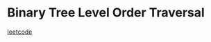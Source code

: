 Binary Tree Level Order Traversal
=================================
[leetcode](https://leetcode.com/problems/binary-tree-level-order-traversal/)